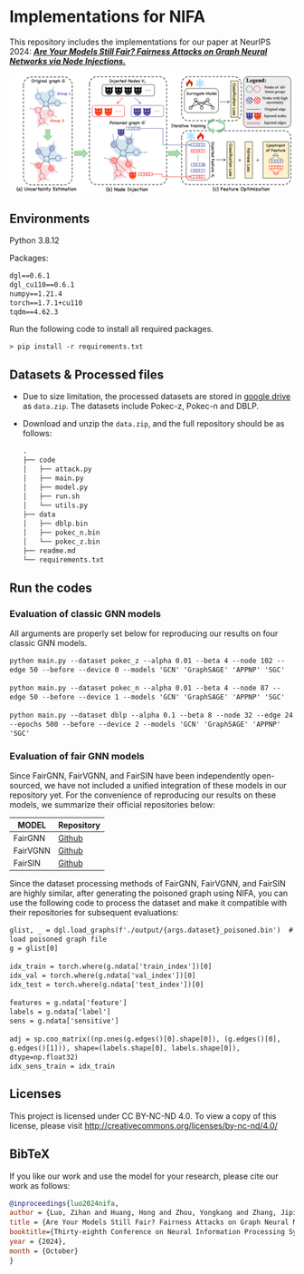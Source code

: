 # Implementations for NIFA

This repository includes the implementations for our paper at NeurIPS 2024: [***Are Your Models Still Fair? Fairness Attacks on Graph Neural Networks via Node Injections.***](https://arxiv.org/abs/2406.03052)

<img src="https://github.com/CGCL-codes/NIFA/blob/main/framework.png" alt="Framework of NIFA">

## Environments

Python 3.8.12

Packages:

```
dgl==0.6.1
dgl_cu110==0.6.1
numpy==1.21.4
torch==1.7.1+cu110
tqdm==4.62.3
```

Run the following code to install all required packages.

```
> pip install -r requirements.txt
```

## Datasets & Processed files

- Due to size limitation, the processed datasets are stored in  [google drive](https://drive.google.com/file/d/1WJYj8K3_H3GmJg-RZeRsJ8Z64gt3qCnq/view?usp=drive_link) as `data.zip`. The datasets include Pokec-z, Pokec-n and DBLP. 

- Download and unzip the `data.zip`, and the full repository should be as follows:

  ```
  .
  ├── code
  │   ├── attack.py
  │   ├── main.py
  │   ├── model.py
  │   ├── run.sh
  │   └── utils.py
  ├── data
  │   ├── dblp.bin
  │   ├── pokec_n.bin
  │   └── pokec_z.bin
  ├── readme.md
  └── requirements.txt
  ```

## Run the codes

### Evaluation of classic GNN models

All arguments are properly set below for reproducing our results on four classic GNN models. 

```
python main.py --dataset pokec_z --alpha 0.01 --beta 4 --node 102 --edge 50 --before --device 0 --models 'GCN' 'GraphSAGE' 'APPNP' 'SGC'

python main.py --dataset pokec_n --alpha 0.01 --beta 4 --node 87 --edge 50 --before --device 1 --models 'GCN' 'GraphSAGE' 'APPNP' 'SGC'

python main.py --dataset dblp --alpha 0.1 --beta 8 --node 32 --edge 24 --epochs 500 --before --device 2 --models 'GCN' 'GraphSAGE' 'APPNP' 'SGC'
```

### Evaluation of fair GNN models

Since FairGNN, FairVGNN, and FairSIN have been independently open-sourced, we have not included a unified integration of these models in our repository yet. For the convenience of reproducing our results on these models, we summarize their official repositories below:

| MODEL      | Repository |
| ---------- | ---------- |
| FairGNN    | [Github](https://github.com/EnyanDai/FairGNN)     |
| FairVGNN   | [Github](https://github.com/yuwvandy/FairVGNN)    |
| FairSIN    | [Github](https://github.com/BUPT-GAMMA/FairSIN)   |

Since the dataset processing methods of FairGNN, FairVGNN, and FairSIN are highly similar, after generating the poisoned graph using NIFA, you can use the following code to process the dataset and make it compatible with their repositories for subsequent evaluations:

```
glist, _ = dgl.load_graphs(f'./output/{args.dataset}_poisoned.bin')  # load poisoned graph file
g = glist[0]

idx_train = torch.where(g.ndata['train_index'])[0]
idx_val = torch.where(g.ndata['val_index'])[0]
idx_test = torch.where(g.ndata['test_index'])[0]

features = g.ndata['feature']
labels = g.ndata['label']
sens = g.ndata['sensitive']

adj = sp.coo_matrix((np.ones(g.edges()[0].shape[0]), (g.edges()[0], g.edges()[1])), shape=(labels.shape[0], labels.shape[0]), dtype=np.float32)
idx_sens_train = idx_train
```

## Licenses

This project is licensed under CC BY-NC-ND 4.0. To view a copy of this license, please visit http://creativecommons.org/licenses/by-nc-nd/4.0/

## BibTeX

If you like our work and use the model for your research, please cite our work as follows:

```bibtex
@inproceedings{luo2024nifa,
author = {Luo, Zihan and Huang, Hong and Zhou, Yongkang and Zhang, Jiping and Chen, Nuo and Jin, Hai},
title = {Are Your Models Still Fair? Fairness Attacks on Graph Neural Networks via Node Injections},
booktitle={Thirty-eighth Conference on Neural Information Processing Systems},
year = {2024},
month = {October}
}
``` 
